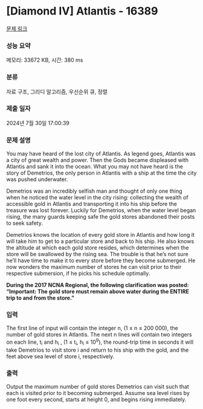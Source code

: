 # [Diamond IV] Atlantis - 16389 

[문제 링크](https://www.acmicpc.net/problem/16389) 

### 성능 요약

메모리: 33672 KB, 시간: 380 ms

### 분류

자료 구조, 그리디 알고리즘, 우선순위 큐, 정렬

### 제출 일자

2024년 7월 30일 17:00:39

### 문제 설명

<p>You may have heard of the lost city of Atlantis. As legend goes, Atlantis was a city of great wealth and power. Then the Gods became displeased with Atlantis and sank it into the ocean. What you may not have heard is the story of Demetrios, the only person in Atlantis with a ship at the time the city was pushed underwater.</p>

<p>Demetrios was an incredibly selfish man and thought of only one thing when he noticed the water level in the city rising: collecting the wealth of accessible gold in Atlantis and transporting it into his ship before the treasure was lost forever. Luckily for Demetrios, when the water level began rising, the many guards keeping safe the gold stores abandoned their posts to seek safety.</p>

<p>Demetrios knows the location of every gold store in Atlantis and how long it will take him to get to a particular store and back to his ship. He also knows the altitude at which each gold store resides, which determines when the store will be swallowed by the rising sea. The trouble is that he’s not sure he’ll have time to make it to every store before they become submerged. He now wonders the maximum number of stores he can visit prior to their respective submersion, if he picks his schedule optimally.</p>

<p><strong>During the 2017 NCNA Regional, the following clarification was posted: “Important: The gold store must remain above water during the ENTIRE trip to and from the store.”</strong></p>

### 입력 

 <p>The first line of input will contain the integer n, (1 ≤ n ≤ 200 000), the number of gold stores in Atlantis. The next n lines will contain two integers on each line, t<sub>i</sub> and h<sub>i</sub> , (1 ≤ t<sub>i</sub>, h<sub>i</sub> ≤ 10<sup>9</sup>), the round-trip time in seconds it will take Demetrios to visit store i and return to his ship with the gold, and the feet above sea level of store i, respectively.</p>

### 출력 

 <p>Output the maximum number of gold stores Demetrios can visit such that each is visited prior to it becoming submerged. Assume sea level rises by one foot every second, starts at height 0, and begins rising immediately.</p>

